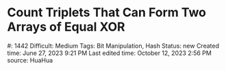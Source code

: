 # Count Triplets That Can Form Two Arrays of Equal XOR

#: 1442
Difficult: Medium
Tags: Bit Manipulation, Hash
Status: new
Created time: June 27, 2023 9:21 PM
Last edited time: October 12, 2023 2:56 PM
source: HuaHua